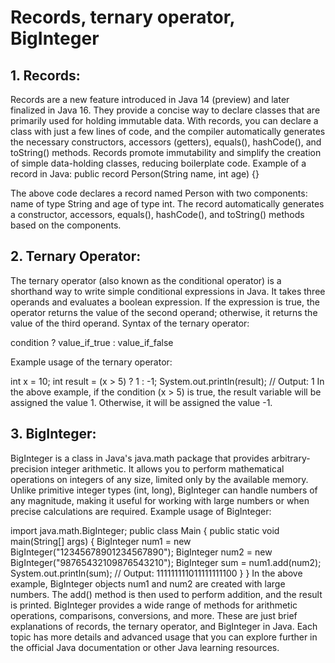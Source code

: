 # Records, ternary operator, BigInteger

## 1. Records: 
Records are a new feature introduced in Java 14 (preview) and later finalized in Java 16. They provide a concise way to declare classes that are primarily used for holding immutable data. With records, you can declare a class with just a few lines of code, and the compiler automatically generates the necessary constructors, accessors (getters), equals(), hashCode(), and toString() methods. Records promote immutability and simplify the creation of simple data-holding classes, reducing boilerplate code. Example of a record in Java:
public record Person(String name, int age) {}

The above code declares a record named Person with two components: name of type String and age of type int. The record automatically generates a constructor, accessors, equals(), hashCode(), and toString() methods based on the components. 
## 2. Ternary Operator: 
The ternary operator (also known as the conditional operator) is a shorthand way to write simple conditional expressions in Java. It takes three operands and evaluates a boolean expression. If the expression is true, the operator returns the value of the second operand; otherwise, it returns the value of the third operand. Syntax of the ternary operator:

condition ? value_if_true : value_if_false

Example usage of the ternary operator:

int x = 10;
int result = (x > 5) ? 1 : -1;
System.out.println(result); // Output: 1
In the above example, if the condition (x > 5) is true, the result variable will be assigned the value 1. Otherwise, it will be assigned the value -1. 

## 3. BigInteger: 
BigInteger is a class in Java's java.math package that provides arbitrary-precision integer arithmetic. It allows you to perform mathematical operations on integers of any size, limited only by the available memory. Unlike primitive integer types (int, long), BigInteger can handle numbers of any magnitude, making it useful for working with large numbers or when precise calculations are required. Example usage of BigInteger:

import java.math.BigInteger;
public class Main {
public static void main(String[] args) {
BigInteger num1 = new BigInteger("12345678901234567890");
BigInteger num2 = new BigInteger("98765432109876543210");
BigInteger sum = num1.add(num2);
System.out.println(sum); // Output: 111111111011111111100
}
}
In the above example, BigInteger objects num1 and num2 are created with large numbers. The add() method is then used to perform addition, and the result is printed. BigInteger provides a wide range of methods for arithmetic operations, comparisons, conversions, and more. These are just brief explanations of records, the ternary operator, and BigInteger in Java. Each topic has more details and advanced usage that you can explore further in the official Java documentation or other Java learning resources.
